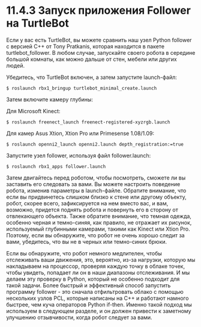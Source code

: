# 11.4.3 Запуск приложения Follower на TurtleBot

Если у вас есть TurtleBot, вы можете сравнить наш узел Python follower с версией C++ от Tony Pratkanis, которая находится в пакете turtlebot\_follower. В любом случае, запускайте своего робота в середине большой комнаты, как можно дальше от стен, мебели или других людей.

Убедитесь, что TurtleBot включен, а затем запустите launch-файл:

`$ roslaunch rbx1_bringup turtlebot_minimal_create.launch`

Затем включите камеру глубины: 

Для Microsoft Kinect:

`$ roslaunch freenect_launch freenect-registered-xyzrgb.launch`

Для камер Asus Xtion, Xtion Pro или Primesense 1.08/1.09:

`$ roslaunch openni2_launch openni2.launch depth_registration:=true`

Запустите узел follower, используя файл follower.launch:

`$ roslaunch rbx1_apps follower.launch`

Затем двигайтесь перед роботом, чтобы посмотреть, сможете ли вы заставить его следовать за вами. Вы можете настроить поведение робота, изменив параметры в launch-файле. Обратите внимание, что если вы придвинетесь слишком близко к стене или другому объекту, робот, скорее всего, зафиксируется на нем вместо вас, и вам, возможно, придется поднять робота и повернуть его в сторону от отвлекающего объекта. Также обратите внимание, что темная одежда, особенно черная и темно-синяя, как правило, не отражает их рисунок, используемый глубинными камерами, такими как Kinect или Xtion Pro. Поэтому, если вы обнаружите, что робот не очень хорошо следит за вами, убедитесь, что вы не в черных или темно-синих брюки.

Если вы обнаружите, что робот немного медлителен, чтобы отслеживать ваши движения, это, вероятно, из-за нагрузки, которую мы накладываем на процессор, проверяя каждую точку в облаке точек, чтобы увидеть, попадает ли он в наши диапазоны отслеживания. И мы делаем эту проверку в Python, который не особенно подходит для такой задачи. Более быстрый и эффективный способ запустить программу follower - это сначала отфильтровать облако с помощью нескольких узлов PCL, которые написаны на C++ и работают намного быстрее, чем куча операторов Python if-then. Именно такой подход мы используем в следующем разделе, и он должен привести к заметному улучшению отзывчивости, когда робот следует за вами.

